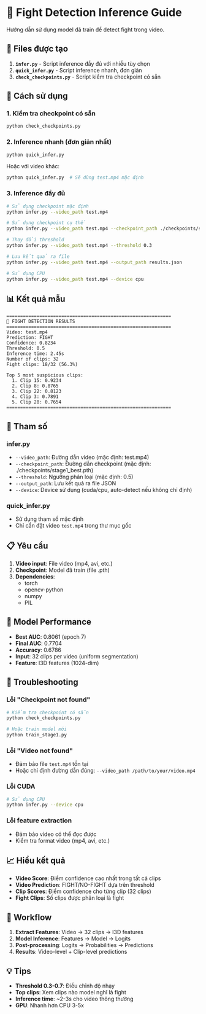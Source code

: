 # 🥊 Fight Detection Inference Guide

Hướng dẫn sử dụng model đã train để detect fight trong video.

## 📁 Files được tạo

1. **`infer.py`** - Script inference đầy đủ với nhiều tùy chọn
2. **`quick_infer.py`** - Script inference nhanh, đơn giản
3. **`check_checkpoints.py`** - Script kiểm tra checkpoint có sẵn

## 🚀 Cách sử dụng

### 1. Kiểm tra checkpoint có sẵn

```bash
python check_checkpoints.py
```

### 2. Inference nhanh (đơn giản nhất)

```bash
python quick_infer.py
```

Hoặc với video khác:
```bash
python quick_infer.py  # Sẽ dùng test.mp4 mặc định
```

### 3. Inference đầy đủ

```bash
# Sử dụng checkpoint mặc định
python infer.py --video_path test.mp4

# Sử dụng checkpoint cụ thể
python infer.py --video_path test.mp4 --checkpoint_path ./checkpoints/stage1_best.pth

# Thay đổi threshold
python infer.py --video_path test.mp4 --threshold 0.3

# Lưu kết quả ra file
python infer.py --video_path test.mp4 --output_path results.json

# Sử dụng CPU
python infer.py --video_path test.mp4 --device cpu
```

## 📊 Kết quả mẫu

```
============================================================
🥊 FIGHT DETECTION RESULTS
============================================================
Video: test.mp4
Prediction: FIGHT
Confidence: 0.8234
Threshold: 0.5
Inference time: 2.45s
Number of clips: 32
Fight clips: 18/32 (56.3%)

Top 5 most suspicious clips:
  1. Clip 15: 0.9234
  2. Clip 8: 0.8765
  3. Clip 22: 0.8123
  4. Clip 3: 0.7891
  5. Clip 28: 0.7654
============================================================
```

## 🔧 Tham số

### infer.py
- `--video_path`: Đường dẫn video (mặc định: test.mp4)
- `--checkpoint_path`: Đường dẫn checkpoint (mặc định: ./checkpoints/stage1_best.pth)
- `--threshold`: Ngưỡng phân loại (mặc định: 0.5)
- `--output_path`: Lưu kết quả ra file JSON
- `--device`: Device sử dụng (cuda/cpu, auto-detect nếu không chỉ định)

### quick_infer.py
- Sử dụng tham số mặc định
- Chỉ cần đặt video `test.mp4` trong thư mục gốc

## 📋 Yêu cầu

1. **Video input**: File video (mp4, avi, etc.)
2. **Checkpoint**: Model đã train (file .pth)
3. **Dependencies**: 
   - torch
   - opencv-python
   - numpy
   - PIL

## 🎯 Model Performance

- **Best AUC**: 0.8061 (epoch 7)
- **Final AUC**: 0.7704
- **Accuracy**: 0.6786
- **Input**: 32 clips per video (uniform segmentation)
- **Feature**: I3D features (1024-dim)

## 🐛 Troubleshooting

### Lỗi "Checkpoint not found"
```bash
# Kiểm tra checkpoint có sẵn
python check_checkpoints.py

# Hoặc train model mới
python train_stage1.py
```

### Lỗi "Video not found"
- Đảm bảo file `test.mp4` tồn tại
- Hoặc chỉ định đường dẫn đúng: `--video_path /path/to/your/video.mp4`

### Lỗi CUDA
```bash
# Sử dụng CPU
python infer.py --device cpu
```

### Lỗi feature extraction
- Đảm bảo video có thể đọc được
- Kiểm tra format video (mp4, avi, etc.)

## 📈 Hiểu kết quả

- **Video Score**: Điểm confidence cao nhất trong tất cả clips
- **Video Prediction**: FIGHT/NO-FIGHT dựa trên threshold
- **Clip Scores**: Điểm confidence cho từng clip (32 clips)
- **Fight Clips**: Số clips được phân loại là fight

## 🔄 Workflow

1. **Extract Features**: Video → 32 clips → I3D features
2. **Model Inference**: Features → Model → Logits
3. **Post-processing**: Logits → Probabilities → Predictions
4. **Results**: Video-level + Clip-level predictions

## 💡 Tips

- **Threshold 0.3-0.7**: Điều chỉnh độ nhạy
- **Top clips**: Xem clips nào model nghĩ là fight
- **Inference time**: ~2-3s cho video thông thường
- **GPU**: Nhanh hơn CPU 3-5x
